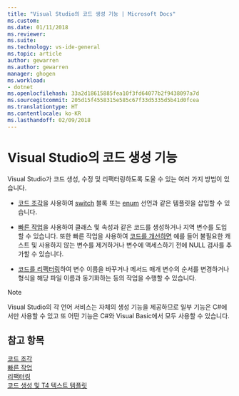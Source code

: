 ```yaml
---
title: "Visual Studio의 코드 생성 기능 | Microsoft Docs"
ms.custom: 
ms.date: 01/11/2018
ms.reviewer: 
ms.suite: 
ms.technology: vs-ide-general
ms.topic: article
author: gewarren
ms.author: gewarren
manager: ghogen
ms.workload:
- dotnet
ms.openlocfilehash: 33a2d18615885fea10f3fd64077b2f9438097a7d
ms.sourcegitcommit: 205d15f4558315e585c67f33d5335d5b41d0fcea
ms.translationtype: HT
ms.contentlocale: ko-KR
ms.lasthandoff: 02/09/2018
---
```

# <a name="code-generation-features-in-visual-studio"></a>Visual Studio의 코드 생성 기능

Visual Studio가 코드 생성, 수정 및 리팩터링하도록 도울 수 있는 여러 가지 방법이 있습니다.

- [코드 조각](../ide/code-snippets.md)을 사용하여 [switch](/dotnet/csharp/language-reference/keywords/switch) 블록 또는 [enum](/dotnet/csharp/language-reference/keywords/enum) 선언과 같은 템플릿을 삽입할 수 있습니다.

- [빠른 작업](../ide/quick-actions.md)을 사용하여 클래스 및 속성과 같은 코드를 생성하거나 지역 변수를 도입할 수 있습니다. 또한 빠른 작업을 사용하여 [코드를 개선하면](../ide/common-quick-actions.md) 예를 들어 불필요한 캐스트 및 사용하지 않는 변수를 제거하거나 변수에 액세스하기 전에 NULL 검사를 추가할 수 있습니다.

- [코드를 리팩터링](../ide/refactoring-in-visual-studio.md)하여 변수 이름을 바꾸거나 메서드 매개 변수의 순서를 변경하거나 형식을 해당 파일 이름과 동기화하는 등의 작업을 수행할 수 있습니다.

> [!NOTE]
> Visual Studio의 각 언어 서비스는 자체의 생성 기능을 제공하므로 일부 기능은 C#에서만 사용할 수 있고 또 어떤 기능은 C#와 Visual Basic에서 모두 사용할 수 있습니다.

## <a name="see-also"></a>참고 항목

[코드 조각](../ide/code-snippets.md)  
[빠른 작업](../ide/quick-actions.md)  
[리팩터링](../ide/refactoring-in-visual-studio.md)  
[코드 생성 및 T4 텍스트 템플릿](../modeling/code-generation-and-t4-text-templates.md)